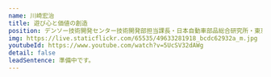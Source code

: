 ```yaml
---
name: 川崎宏治
title: 遊び心と価値の創造
position: デンソー技術開発センター技術開発部担当課長・日本自動車部品総合研究所・東京大学大学院情報理工学系研究科
img: https://live.staticflickr.com/65535/49633281918_bcdc62932a_m.jpg
youtubeId: https://www.youtube.com/watch?v=5UcSV32dAWg
detail: false
leadSentence: 準備中です。
---
```

